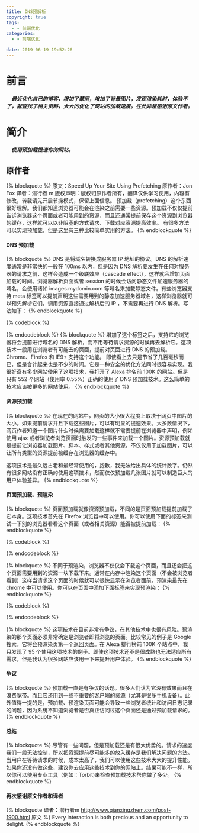 ```yaml
---
title: DNS预解析
copyright: true
tags:
  - - 前端优化
categories:
  - - 前端优化

date: 2019-06-19 19:52:26
---
```


# 前言

##### &emsp;最近优化自己的博客，增加了蒙层，增加了背景图片，发现渲染耗时，体验不了，就查找了相关资料，大大的优化了网站的加载速度。在此非常感谢原文作者。

# 简介

##### &emsp;使用预加载提速你的网站。

## 原作者

{% blockquote %}
原文：Speed Up Your Site Using Prefetching
原作者：Jon Fox 译者：潜行者 m
版权声明：版权归原作者所有，翻译仅供学习使用，内容有修改，转载请先开启节操模式，保留上面信息。
预加载（prefetching）这个东西很好理解。我们都知道浏览器可能会在渲染之前需要一些资源。预加载不仅仅提前告诉浏览器这个页面或者可能用到的资源，而且还通常提前保存这个资源到浏览器的缓存，这样就可以以非阻塞的方式请求、下载对应资源提高效率。
有很多方法可以实现预加载，但是这里有三种比较简单实用的方法。
{% endblockquote %}

#### DNS 预加载

{% blockquote %}
DNS 是将域名转换成服务器 IP 地址的协议。DNS 的解析速度通常是非常快的一般在 100ms 以内，但是因为 DNS 解析要发生在任何对服务器的请求之前，这样会造成一个级联效应（cascade effect），这样就会增加页面加载的时间。浏览器解析页面或者 session 的时候会访问静态文件加速服务器的域名，会使用诸如 images.mydomin.com 等域名来加载静态文件。有些浏览器支持 meta 标签可以提前声明这些需要用到的静态加速服务器域名，这样浏览器就可以预先解析它们，调用资源直接通过解析后的 IP ，不需要再进行 DNS 解析。写法如下：
{% endblockquote %}

{% codeblock  %}

<link href="//my.domain.com" rel="dns-prefetch" />
<link href="http://my.domain.com/" rel="prefetch" /> <!– IE9+ –>
{% endcodeblock %}
{% blockquote %}
增加了这个标签之后，支持它的浏览器将会提前进行域名的 DNS 解析，而不用等待请求资源的时候再去解析它。这项技术一般用在浏览者有可能去的页面，提前对页面进行 DNS 的预加载。Chrome、Firefox 和 IE9+ 支持这个功能。
即使看上去只是节省了几百毫秒而已，但是合计起来也是不少的时间。它是一种安全的优化方法同时很容易实现。我很好奇有多少网站使用了这项技术，我打开了 Alexa 排名前 100K 的网站。但是只有 552 个网站（使用率 0.55%）正确的使用了 DNS 预加载技术。这么简单的技术应该被更多的网站使用。
{% endblockquote %}

#### 资源预加载

{% blockquote %}
在现在的网站中，网页的大小很大程度上取决于网页中图片的大小。如果提前请求并且下载这些图片，可以有明显的提速效果。大多数情况下，网页作者知道一个图片什么时候需要加载这样就不需要提前在浏览器中声明，例如使用 ajax 或者浏览者浏览页面时触发的一些事件来加载一个图片。资源预加载就是提前让浏览器加载图片、脚本、样式或者其他资源。不仅仅用于加载图片，可以让所有类型的资源提前被缓存在浏览器的缓存中。

这项技术是最久远古老和最经常使用的，抱歉，我无法给出具体的统计数字。仍然有很多网站没有正确的使用这项技术，然而仅仅预加载几张图片就可以制造巨大的用户体验差异。
{% endblockquote %}

#### 页面预加载、预渲染

{% blockquote %}
页面预加载就像资源预加载，不同的是页面预加载提前加载了它本身。这项技术首先在 Firefox 浏览器中可以使用。你可以使用下面的标签来测试一下别的浏览器看看这个页面（或者相关资源）能否被提前加载：
{% endblockquote %}

{% codeblock  %}

<link href="/my-next-page.htm" rel="prefetch" />
{% endcodeblock %}

{% blockquote %}
不同于预渲染，浏览器不仅仅会下载这个页面，而且还会把这个页面需要用到的资源一块下载下来。通常在内存中渲染这个页面（不会被浏览者看到）这样当请求这个页面的时候就可以很快显示在浏览者面前。预渲染最先在 chrome 中可以使用。你可以在页面中添加下面标签来实现预渲染：
{% endblockquote %}

{% codeblock  %}

  <link href="http://mydomain.com/my-next-page.htm" rel="prerender" />
{% endcodeblock %}

{% blockquote %}
这项技术在目前非常有争议，在其他技术中也很有风险。预渲染的那个页面必须非常确定是浏览者即将浏览的页面。比较常见的例子是 Google 搜索，它将会预渲染页第一个返回页面。在 Alexa 排行榜前 100K 个站点中，我只发现了 95 个使用这项技术的例子。即使这项技术还不是很成熟也无法适应所有需求，但是我认为很多网站应该用一下来提升用户体验。
{% endblockquote %}

#### 争议

{% blockquote %}
预加载一直是有争议的话题。很多人们认为它没有效果而且在浪费宽带。而且它还用到一些不重要的客户端的资源（尤其是很多手机设备）。此外值得一提的是，预加载、预渲染页面可能会导致一些浏览者统计和访问日志记录的问题，因为系统不知道浏览者是否真正访问过这个页面还是通过预加载请求的。
{% endblockquote %}

#### 总结

{% blockquote %}
尽管有一些问题，但是预加载还是有很大优势的。请求的速度我们一般无法控制，所以把资源提前尽可能多的放入缓存是我们解决问题的方法。当用户在等待请求的时候，成本太高了，我们可以使用这些技术大大的提升性能。如果你还没有做这些，建议你去应用这些技术到你的网站上。结果可能不一样，所以你可以使用专业工具（例如：Torbit)来检查预加载技术帮你做了多少。
{% endblockquote %}

#### 再次感谢原文作者和译者

{% blockquote 译者：潜行者m http://www.qianxingzhem.com/post-1900.html 原文 %}
Every interaction is both precious and an opportunity to delight.
{% endblockquote %}
